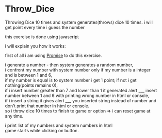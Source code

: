 # Throw_Dice
Throwing Dice 10 times and system generates(throws) dice 10 times. i will get point every time i guess the number


this exercise is done using javascript

i will explain you  how it works:

first of all i am using [Promise]([https://www.google.com](https://developer.mozilla.org/en-US/docs/Web/JavaScript/Reference/Global_Objects/Promise?retiredLocale=it)) to do this exercise.

i generate a number - then system generates a random number, <br>
i confront my number with system number only if my number is a integer and is between 1 and 6, <br>
if my number is equal is to system number i get 1 point; if not i get nothing(points remains 0), <br>
if i insert number greater than 7 and lower than 1 it  generated alert ___ insert number between 1 and 6 with printing wrong number in html or console, <br>
if i insert a string it gives alert ___ you inserted string instead of number and don't print that number in html or console. <br>
so i throw dice 10 times to finish te game or option => i can reset game at any time. <br>

i print list of my numbers and system numbers in html  <br>
game starts while clicking on button. 


